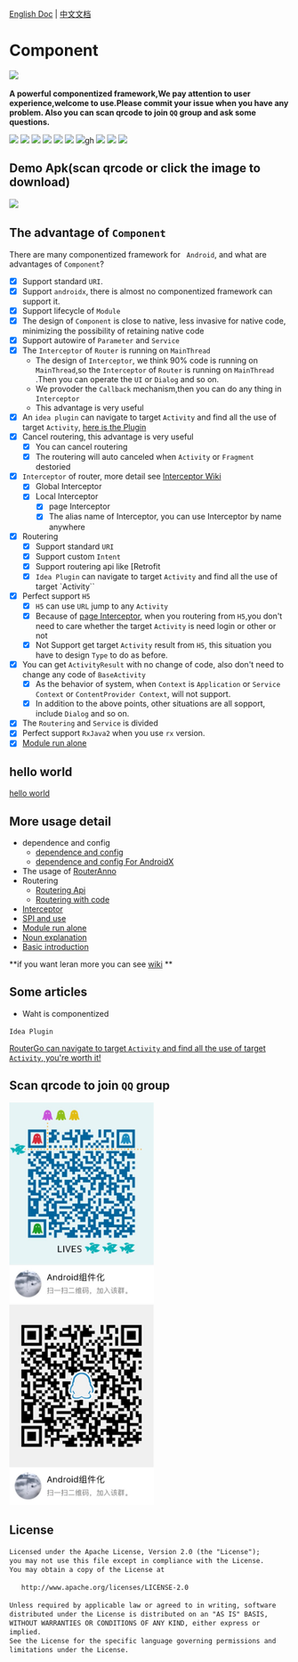 [English Doc](https://github.com/xiaojinzi123/Component) | [中文文档](https://github.com/xiaojinzi123/Component/blob/develop/README_cn.md)

# Component

![](/Users/xiaojinzi/Documents/code/github/Component/imgs/logo1.png)

**A powerful componentized framework,We pay attention to user experience,welcome to use.Please commit your issue when you have any problem. Also you can scan qrcode to join  `QQ` group and ask some questions.**

[![](https://img.shields.io/github/release/xiaojinzi123/Component.svg?label=JitPack&color=%233fcd12)](https://jitpack.io/#xiaojinzi123/Component)
[![](https://img.shields.io/github/release/xiaojinzi123/Component.svg?label=JitPack-AndroidX&color=%233fcd12)](https://jitpack.io/#xiaojinzi123/Component)
[![](https://img.shields.io/github/release/xiaojinzi123/Component.svg?label=Release)](https://github.com/xiaojinzi123/Component/releases)
[![](https://img.shields.io/github/tag/xiaojinzi123/Component.svg?label=Tag)](https://github.com/xiaojinzi123/Component/releases)
![](https://img.shields.io/github/last-commit/xiaojinzi123/Component/develop.svg?label=Last%20Commit)
![](https://img.shields.io/github/repo-size/xiaojinzi123/Component.svg)
![](https://img.shields.io/github/languages/code-size/xiaojinzi123/Component.svg)gh
![](https://img.shields.io/github/license/xiaojinzi123/Component.svg)
<a href="https://gitee.com/xiaojinziCoder/Component" >
    <img height=20 src="https://gitee.com/logo-black.svg" /></a>
<a href="https://github.com/xiaojinzi123/Component">
    <img height=22 src="https://github.com/fluidicon.png" /></a>

## Demo Apk(scan qrcode or click the image to download)

<a href="https://files.gitee.com/group1/M00/07/F6/PaAvDFz3FnGAcMLcADcIxREinEY078.apk?attname=app-debug.apk">
    <img height=180 src="/Users/xiaojinzi/Documents/code/github/Component/imgs/demoApk.png" />
</a>

## The advantage of `Component`

There are many componentized framework for ` Android`, and what are advantages of `Component`?

- [x] Support standard `URI`.
- [x] Support `androidx`, there is almost no componentized framework can support it.
- [x] Support lifecycle of `Module`
- [x] The design of  `Component`  is close to native, less invasive for native code, minimizing the possibility of retaining native code
- [x] Support autowire of `Parameter` and `Service` 
- [x] The `Interceptor` of `Router` is running on `MainThread` 
  - The design of `Interceptor`, we think 90% code is running on `MainThread`,so the  `Interceptor` of `Router` is running on `MainThread` .Then you can operate the `UI` or `Dialog` and so on.
  - We provoder the `Callback` mechanism,then you can do any thing in `Interceptor`
  - This advantage is very useful
- [x] An `idea plugin`  can navigate to target `Activity`  and find all the use of target `Activity`, [here is the Plugin](https://github.com/xiaojinzi123/RouterGoPlugin)
- [x] Cancel routering, this advantage is very useful
  - [x] You can cancel routering
  - [x] The routering will auto canceled when `Activity` or `Fragment` destoried
- [x] `Interceptor` of router, more detail see [Interceptor Wiki](https://github.com/xiaojinzi123/Component/wiki/Interceptor)
  - [x] Global Interceptor
  - [x] Local Interceptor
    - [x] page Interceptor
    - [x] The alias name of Interceptor, you can use Interceptor by name anywhere
- [x] Routering
  - [x] Support standard `URI`
  - [x] Support custom `Intent`
  - [x] Support routering api like [Retrofit 
  - [x] `Idea Plugin`  can navigate to target `Activity`  and find all the use of target `Activity``
- [x] Perfect support `H5`
  - [x] `H5` can use `URL` jump to any `Activity` 
  - [x] Because of [page Interceptor](https://github.com/xiaojinzi123/Component/wiki/%E5%90%8D%E8%AF%8D%E8%A7%A3%E9%87%8A#%E9%A1%B5%E9%9D%A2%E6%8B%A6%E6%88%AA%E5%99%A8), when you routering from `H5`,you don't need to care whether the target `Activity` is need login or other or not
  - [x] Not Support get target `Activity` result from `H5`, this situation you have to design `Type` to do as before.
- [x] You can get `ActivityResult` with no change of code, also don't need to change any code of `BaseActivity` 
  - [x] As the behavior of system, when `Context` is  `Application` or `Service Context` or `ContentProvider Context`, will not support.
  - [x] In addition to the above points, other situations are all sopport, include `Dialog` and so on.
- [x] The `Routering` and `Service` is divided
- [x] Perfect support `RxJava2` when you use `rx` version.
- [x] [Module run alone](https://github.com/xiaojinzi123/Component/wiki/%E4%B8%9A%E5%8A%A1%E7%BB%84%E4%BB%B6%E5%8D%95%E7%8B%AC%E8%BF%90%E8%A1%8C)

## hello world

[hello world](https://github.com/xiaojinzi123/Component/wiki)

## More usage detail

- dependence and config
  - [dependence and config](https://github.com/xiaojinzi123/Component/wiki/Dependence-and-Config)
  - [dependence and config For AndroidX](https://github.com/xiaojinzi123/Component/wiki/Dependence-and-Config-AndroidX)
- The usage of [RouterAnno](https://github.com/xiaojinzi123/Component/wiki/RouterAnno-Anntation)
- Routering
  - [Routering Api](https://github.com/xiaojinzi123/Component/wiki/routering-api)
  - [Routering with code](https://github.com/xiaojinzi123/Component/wiki/routering-with-code)
- [Interceptor](https://github.com/xiaojinzi123/Component/wiki/Interceptor)
- [SPI and use](https://github.com/xiaojinzi123/Component/wiki/cross-module-call-service)
- [Module run alone](https://github.com/xiaojinzi123/Component/wiki/%E4%B8%9A%E5%8A%A1%E7%BB%84%E4%BB%B6%E5%8D%95%E7%8B%AC%E8%BF%90%E8%A1%8C)
- [Noun explanation](https://github.com/xiaojinzi123/Component/wiki/%E5%90%8D%E8%AF%8D%E8%A7%A3%E9%87%8A)
- [Basic introduction](https://github.com/xiaojinzi123/Component/wiki/%E5%9F%BA%E6%9C%AC%E4%BB%8B%E7%BB%8D%E5%92%8C%E6%9E%B6%E6%9E%84%E4%BB%8B%E7%BB%8D)

**if you want leran more you can see [wiki](https://github.com/xiaojinzi123/Component/wiki/) **

## Some articles

- Waht is componentized

 `Idea Plugin`

[RouterGo can navigate to target `Activity`  and find all the use of target `Activity`, you're worth it!](https://github.com/xiaojinzi123/RouterGoPlugin)

## Scan qrcode to join `QQ` group

<div>
<img src="./imgs/qq_group1.JPG" width="260px" height="360px" />
<img src="./imgs/qq_group2.JPG" width="260px" height="360px" />
</div>

## 

## License

```
Licensed under the Apache License, Version 2.0 (the "License");
you may not use this file except in compliance with the License.
You may obtain a copy of the License at

   http://www.apache.org/licenses/LICENSE-2.0

Unless required by applicable law or agreed to in writing, software
distributed under the License is distributed on an "AS IS" BASIS,
WITHOUT WARRANTIES OR CONDITIONS OF ANY KIND, either express or implied.
See the License for the specific language governing permissions and
limitations under the License.
```